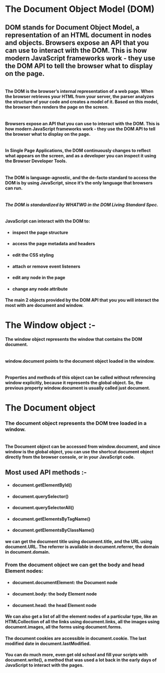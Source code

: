 # The Document Object Model (DOM)
## DOM stands for Document Object Model, a representation of an HTML document in nodes and objects. Browsers expose an API that you can use to interact with the DOM. This is how modern JavaScript frameworks work - they use the DOM API to tell the browser what to display on the page. <br>
#### <br> The DOM is the browser’s internal representation of a web page. When the browser retrieves your HTML from your server, the parser analyzes the structure of your code and creates a model of it. Based on this model, the browser then renders the page on the screen.
#### <br> Browsers expose an API that you can use to interact with the DOM. This is how modern JavaScript frameworks work - they use the DOM API to tell the browser what to display on the page.
#### <br> In Single Page Applications, the DOM continuously changes to reflect what appears on the screen, and as a developer you can inspect it using the Browser Developer Tools.
#### <br> The DOM is language-agnostic, and the de-facto standard to access the DOM is by using JavaScript, since it’s the only language that browsers can run.

#### <br> *The DOM is standardized by WHATWG in the DOM Living Standard Spec.*

#### <br> JavaScript can interact with the DOM to:

* #### inspect the page structure
* #### access the page metadata and headers
* #### edit the CSS styling
* #### attach or remove event listeners
* #### edit any node in the page
* #### change any node attribute

#### The main 2 objects provided by the DOM API that you you will interact the most with are **document** and **window**.

# The Window object :-
#### The **window** object represents the window that contains the DOM document.

#### <br> **window.document** points to the **document** object loaded in the window.

#### <br> Properties and methods of this object can be called without referencing **window** explicitly, because it represents the global object. So, the previous property **window.document** is usually called just **document**.

# The Document object
### The **document** object represents the DOM tree loaded in a window.

#### <br> The Document object can be accessed from window.document, and since window is the global object, you can use the shortcut document object directly from the browser console, or in your JavaScript code.

## Most used API methods :-

* #### document.getElementById()
* #### document.querySelector()
* #### document.querySelectorAll()
* #### document.getElementsByTagName()
* #### document.getElementsByClassName()

#### we can get the document title using **document.title**, and the URL using **document.URL**. The referrer is available in **document.referrer**, the domain in **document.domain**.

### From the **document** object we can get the body and head Element nodes:
* #### document.documentElement: the Document node
* #### document.body: the body Element node
* #### document.head: the head Element node

#### We can also get a list of all the element nodes of a particular type, like an HTMLCollection of all the links using **document.links**, all the images using **document.images**, all the forms using **document.forms**.

#### The document cookies are accessible in **document.cookie**. The last modified date in **document.lastModified**.

#### You can do much more, even get old school and fill your scripts with document.write(), a method that was used a lot back in the early days of JavaScript to interact with the pages.








